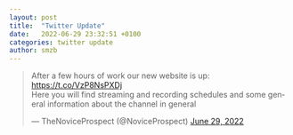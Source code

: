 ```yaml
---
layout: post
title:  "Twitter Update"
date:   2022-06-29 23:32:51 +0100
categories: twitter update
author: smzb
---
```


<blockquote class="twitter-tweet"><p lang="en" dir="ltr">After a few hours of work our new website is up: <a href="https://t.co/VzP8NsPXDj">https://t.co/VzP8NsPXDj</a><br>Here you will find streaming and recording schedules and some general information about the channel in general</p>&mdash; TheNoviceProspect (@NoviceProspect) <a href="https://twitter.com/NoviceProspect/status/1542274786155446272?ref_src=twsrc%5Etfw">June 29, 2022</a></blockquote> <script async src="https://platform.twitter.com/widgets.js" charset="utf-8"></script>